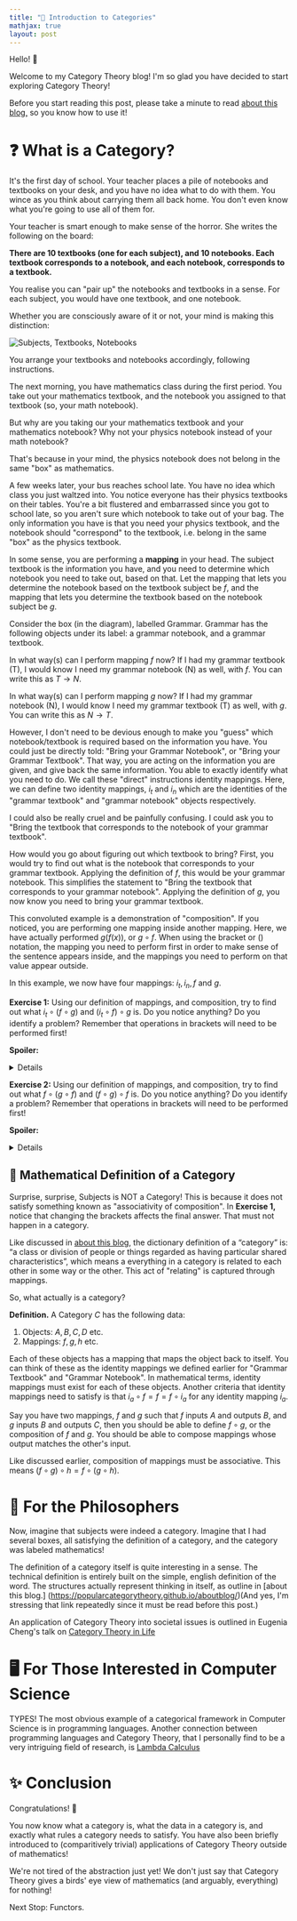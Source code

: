 ```yaml
---
title: "🌱 Introduction to Categories"
mathjax: true
layout: post
---
```

Hello! 👋

Welcome to my Category Theory blog! I'm so glad you have decided to start exploring Category Theory!

Before you start reading this post, please take a minute to read [about this blog,](https://popularcategorytheory.github.io/aboutblog/) so you know how to use it!

# ❓ What is a Category?

It's the first day of school. Your teacher places a pile of notebooks and textbooks on your desk, and you have no idea what to do with them. You wince as you think about carrying them all back home. You don't even know what you're going to use all of them for.

Your teacher is smart enough to make sense of the horror. She writes the following on the board:

**There are 10 textbooks (one for each subject), and 10 notebooks. Each textbook corresponds to a notebook, and each notebook, corresponds to a textbook.**

You realise you can "pair up" the notebooks and textbooks in a sense. For each subject, you would have one textbook, and one notebook. 

Whether you are consciously aware of it or not, your mind is making this distinction:

![Subjects, Textbooks, Notebooks](https://cdn.discordapp.com/attachments/852828705364770826/1027249426374348860/Screen_Shot_2022-10-05_at_9.31.51_PM.png)

You arrange your textbooks and notebooks accordingly, following instructions.

The next morning, you have mathematics class during the first period. You take out your mathematics textbook, and the notebook you assigned to that textbook (so, your math notebook).

But why are you taking our your mathematics textbook and your mathematics notebook? Why not your physics notebook instead of your math notebook? 

That's because in your mind, the physics notebook does not belong in the same "box" as mathematics. 

A few weeks later, your bus reaches school late. You have no idea which class you just waltzed into. You notice everyone has their physics textbooks on their tables. You're a bit flustered and embarrassed since you got to school late, so you aren't sure which notebook to take out of your bag. The only information you have is that you need your physics textbook, and the notebook should "correspond" to the textbook, i.e. belong in the same "box" as the physics textbook.

In some sense, you are performing a **mapping** in your head. The subject textbook is the information you have, and you need to determine which notebook you need to take out, based on that. Let the mapping that lets you determine the notebook based on the textbook subject be $f,$ and the mapping that lets you determine the textbook based on the notebook subject be $g.$

Consider the box (in the diagram), labelled Grammar. Grammar has the following objects under its label: a grammar notebook, and a grammar textbook. 

In what way(s) can I perform mapping $f$ now? If I had my grammar textbook (T), I would know I need my grammar notebook (N) as well, with $f.$ You can write this as $T \rightarrow N.$

In what way(s) can I perform mapping $g$ now? If I had my grammar notebook (N), I would know I need my grammar textbook (T) as well, with $g.$ You can write this as $N \rightarrow T.$

However, I don't need to be devious enough to make you "guess" which notebook/textbook is required based on the information you have. You could just be directly told: "Bring your Grammar Notebook", or "Bring your Grammar Textbook". That way, you are acting on the information you are given, and give back the same information. You able to exactly identify what you need to do. We call these "direct" instructions identity mappings. Here, we can define two identity mappings, $i_{t}$ and $i_{n}$ which are the identities of the "grammar textbook" and "grammar notebook" objects respectively.

I could also be really cruel and be painfully confusing. I could ask you to "Bring the textbook that corresponds to the notebook of your grammar textbook".

How would you go about figuring out which textbook to bring? First, you would try to find out what is the notebook that corresponds to your grammar textbook. Applying the definition of $f,$ this would be your grammar notebook. This simplifies the statement to "Bring the textbook that corresponds to your grammar notebook". Applying the definition of $g,$ you now know you need to bring your grammar textbook.

This convoluted example is a demonstration of "composition". If you noticed, you are performing one mapping inside another mapping. Here, we have actually performed $g(f(x)),$ or $g \circ f.$ When using the bracket or $()$ notation, the mapping you need to perform first in order to make sense of the sentence appears inside, and the mappings you need to perform on that value appear outside.

In this example, we now have four mappings: $i_{t}, i_{n}, f$ and $g.$

**Exercise 1:** Using our definition of mappings, and composition, try to find out what $i_{t} \circ (f \circ g)$ and $(i_{t} \circ f) \circ g$ is. Do you notice anything? Do you identify a problem? Remember that operations in brackets will need to be performed first!

**Spoiler:**
<details> You will run into a problem! Why? </details>

**Exercise 2:** Using our definition of mappings, and composition, try to find out what $f \circ (g \circ f)$ and $(f \circ g) \circ f$ is. Do you notice anything? Do you identify a problem? Remember that operations in brackets will need to be performed first!

**Spoiler:**
<details> You shouldn't run into a problem. In fact, you will realize $f \circ (g \circ f) = (f \circ g) \circ f.$ </details>

## 🔁 Mathematical Definition of a Category

Surprise, surprise, Subjects is NOT a Category! This is because it does not satisfy something known as "associativity of composition". In **Exercise 1,** notice that changing the brackets affects the final answer. That must not happen in a category.

Like discussed in [about this blog](https://popularcategorytheory.github.io/aboutblog/), the dictionary definition of a “category” is: “a class or division of people or things regarded as having particular shared characteristics”, which means a everything in a category is related to each other in some way or the other. This act of "relating" is captured through mappings. 

So, what actually is a category?

**Definition.** A Category $C$ has the following data:

1. Objects: $A, B, C, D$ etc.
2. Mappings: $f, g, h$ etc.

Each of these objects has a mapping that maps the object back to itself. You can think of these as the identity mappings we defined earlier for "Grammar Textbook" and "Grammar Notebook". In mathematical terms, identity mappings must exist for each of these objects. Another criteria that identity mappings need to satisfy is that $i_{a}\circ f = f = f \circ i_{a}$ for any identity mapping $i_{a}.$

Say you have two mappings, $f$ and $g$ such that $f$ inputs $A$ and outputs $B,$ and $g$ inputs $B$ and outputs $C,$ then you should be able to define $f \circ g,$ or the composition of $f$ and $g.$ You should be able to compose mappings whose output matches the other's input.

Like discussed earlier, composition of mappings must be associative. This means $(f \circ g) \circ h = f \circ (g \circ h).$ 

# 🤔 For the Philosophers

Now, imagine that subjects were indeed a category. Imagine that I had several boxes, all satisfying the definition of a category, and the category was labeled mathematics!

The definition of a category itself is quite interesting in a sense. The technical definition is entirely built on the simple, english definition of the word. The structures actually represent thinking in itself, as outline in [about this blog.] (https://popularcategorytheory.github.io/aboutblog/)(And yes, I'm stressing that link repeatedly since it must be read before this post.)

An application of Category Theory into societal issues is outlined in Eugenia Cheng's talk on [Category Theory in Life](https://www.youtube.com/watch?v=ho7oagHeqNc)

# 🖥️ For Those Interested in Computer Science

TYPES! The most obvious example of a categorical framework in Computer Science is in programming languages. Another connection between programming languages and Category Theory, that I personally find to be a very intriguing field of research, is [Lambda Calculus](https://en.wikipedia.org/wiki/Lambda_calculus)

# ✨ Conclusion

Congratulations! 🥳

You now know what a category is, what the data in a category is, and exactly what rules a category needs to satisfy. You have also been briefly introduced to (comparitively trivial) applications of Category Theory outside of mathematics!

We're not tired of the abstraction just yet! We don't just say that Category Theory gives a birds' eye view of mathematics (and arguably, everything) for nothing!

Next Stop: Functors.








